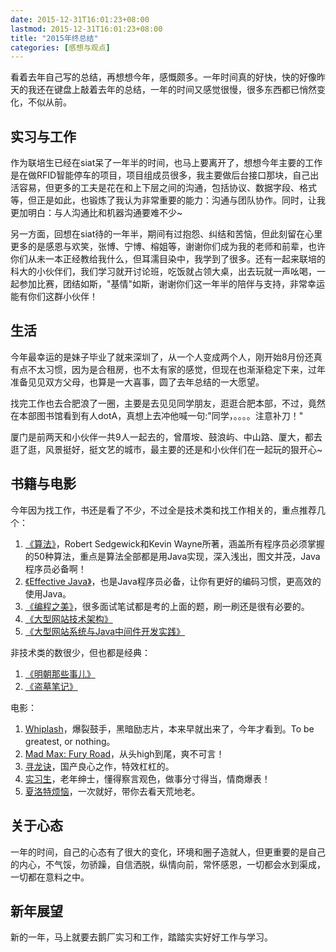 ```yaml
---
date: 2015-12-31T16:01:23+08:00
lastmod: 2015-12-31T16:01:23+08:00
title: "2015年终总结"
categories: [感想与观点]
---
```


看着去年自己写的总结，再想想今年，感慨颇多。一年时间真的好快，快的好像昨天的我还在键盘上敲着去年的总结，一年的时间又感觉很慢，很多东西都已悄然变化，不似从前。

## 实习与工作
作为联培生已经在siat呆了一年半的时间，也马上要离开了，想想今年主要的工作是在做RFID智能停车的项目，项目组成员很多，我主要做后台接口那块，自己出活容易，但更多的工夫是花在和上下层之间的沟通，包括协议、数据字段、格式等，但正是如此，也锻炼了我认为非常重要的能力：沟通与团队协作。同时，让我更加明白：与人沟通比和机器沟通要难不少~

另一方面，回想在siat待的一年半，期间有过抱怨、纠结和苦恼，但此刻留在心里更多的是感恩与欢笑，张博、宁博、榕姐等，谢谢你们成为我的老师和前辈，也许你们从未一本正经教给我什么，但耳濡目染中，我学到了很多。还有一起来联培的科大的小伙伴们，我们学习就开讨论班，吃饭就占领大桌，出去玩就一声吆喝，一起参加比赛，团结如斯，"基情"如斯，谢谢你们这一年半的陪伴与支持，非常幸运能有你们这群小伙伴！

## 生活
今年最幸运的是妹子毕业了就来深圳了，从一个人变成两个人，刚开始8月份还真有点不太习惯，因为是合租房，也不太有家的感觉，但现在也渐渐稳定下来，过年准备见见双方父母，也算是一大喜事，圆了去年总结的一大愿望。

找完工作也去合肥浪了一圈，主要是去见见同学朋友，逛逛合肥本部，不过，竟然在本部图书馆看到有人dotA，真想上去冲他喊一句:"同学，。。。。注意补刀！"

厦门是前两天和小伙伴一共9人一起去的，曾厝垵、鼓浪屿、中山路、厦大，都去逛了逛，风景挺好，挺文艺的城市，最主要的还是和小伙伴们在一起玩的狠开心~

## 书籍与电影
今年因为找工作，书还是看了不少，不过全是技术类和找工作相关的，重点推荐几个：

1. [《算法》](http://book.douban.com/subject/10432347/)，Robert Sedgewick和Kevin Wayne所著，涵盖所有程序员必须掌握的50种算法，重点是算法全部都是用Java实现，深入浅出，图文并茂，Java程序员必备啊！
2. [《Effective Java》](http://book.douban.com/subject/3360807/)，也是Java程序员必备，让你有更好的编码习惯，更高效的使用Java。
3. [《编程之美》](http://book.douban.com/subject/3004255/)，很多面试笔试都是考的上面的题，刷一刷还是很有必要的。
4. [《大型网站技术架构》](http://book.douban.com/subject/25723064/)
5. [《大型网站系统与Java中间件开发实践》](http://book.douban.com/subject/25867042/)

非技术类的数很少，但也都是经典：

1. [《明朝那些事儿》](http://book.douban.com/subject/7163250/)
2. [《盗墓笔记》](http://book.douban.com/subject/6953273/)

电影：

1. [Whiplash](http://movie.douban.com/subject/25773932/)，爆裂鼓手，黑暗励志片，本来早就出来了，今年才看到。To be greatest, or nothing。
2. [Mad Max: Fury Road](http://movie.douban.com/subject/3592854/)，从头high到尾，爽不可言！
3. [寻龙诀](http://movie.douban.com/subject/3077412/)，国产良心之作，特效杠杠的。
4. [实习生](http://movie.douban.com/subject/10594965/)，老年绅士，懂得察言观色，做事分寸得当，情商爆表！
5. [夏洛特烦恼](http://movie.douban.com/subject/25964071/)，一次就好，带你去看天荒地老。

## 关于心态
一年的时间，自己的心态有了很大的变化，环境和圈子造就人，但更重要的是自己的内心，不气馁，勿骄躁，自信洒脱，纵情向前，常怀感恩，一切都会水到渠成，一切都在意料之中。

## 新年展望
新的一年，马上就要去鹅厂实习和工作，踏踏实实好好工作与学习。

